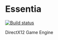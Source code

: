 # Essentia
[![Build status](https://ci.appveyor.com/api/projects/status/x14cupa75gbmeh4h?svg=true)](https://ci.appveyor.com/project/nitvic793/essentia)

DirectX12 Game Engine

